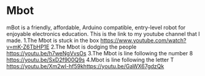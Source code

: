# Mbot
 mBot is a friendly, affordable, Arduino compatible, entry-level robot for enjoyable electronics education.
This is the link to my youtube channel that I made.
1.The Mbot is stuck in the box
https://www.youtube.com/watch?v=mK-Z6TbHP1E
2.The Mbot is dodging the people
https://youtu.be/h7weNgVvsOs
3.The Mbot is line following the number 8
https://youtu.be/SxD2f900Q9s
4.Mbot is line following the letter T
https://youtu.be/Xm2wI-hf59khttps://youtu.be/GaWX67gdzQk
